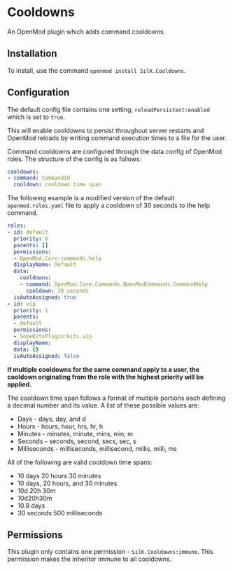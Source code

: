 # Cooldowns
An OpenMod plugin which adds command cooldowns.

## Installation

To install, use the command `openmod install SilK.Cooldowns`.

## Configuration

The default config file contains one setting, `reloadPersistent:enabled` which is set to `true`.

This will enable cooldowns to persist throughout server restarts and OpenMod reloads by writing command execution times to a file for the user.

Command cooldowns are configured through the data config of OpenMod roles. The structure of the config is as follows:
```yaml
cooldowns:
- command: CommandId
  cooldown: cooldown time span
```

The following example is a modified version of the default `openmod.roles.yaml` file to apply a cooldown of 30 seconds to the help command.
```yaml
roles:
- id: default
  priority: 0
  parents: []
  permissions:
  - OpenMod.Core:commands.help
  displayName: Default
  data:
    cooldowns:
    - command: OpenMod.Core.Commands.OpenModCommands.CommandHelp
      cooldown: 30 seconds
  isAutoAssigned: true
- id: vip
  priority: 1
  parents:
  - default
  permissions:
  - SomeKitsPlugin:kits.vip
  displayName: 
  data: {}
  isAutoAssigned: false
```

**If multiple cooldowns for the same command apply to a user, the cooldown originating from the role with the highest priority will be applied.**

The cooldown time span follows a format of multiple portions each defining a decimal number and its value. A list of these possible values are:
- Days - days, day, and d
- Hours - hours, hour, hrs, hr, h
- Minutes - minutes, minute, mins, min, m
- Seconds - seconds, second, secs, sec, s
- Milliseconds - milliseconds, millisecond, millis, milli, ms

All of the following are valid cooldown time spans:
- 10 days 20 hours 30 minutes
- 10 days, 20 hours, and 30 minutes
- 10d 20h 30m
- 10d20h30m
- 10.8 days
- 30 seconds 500 milliseconds

## Permissions
This plugin only contains one permission - `SilK.Cooldowns:immune`. This permission makes the inheritor immune to all cooldowns.

